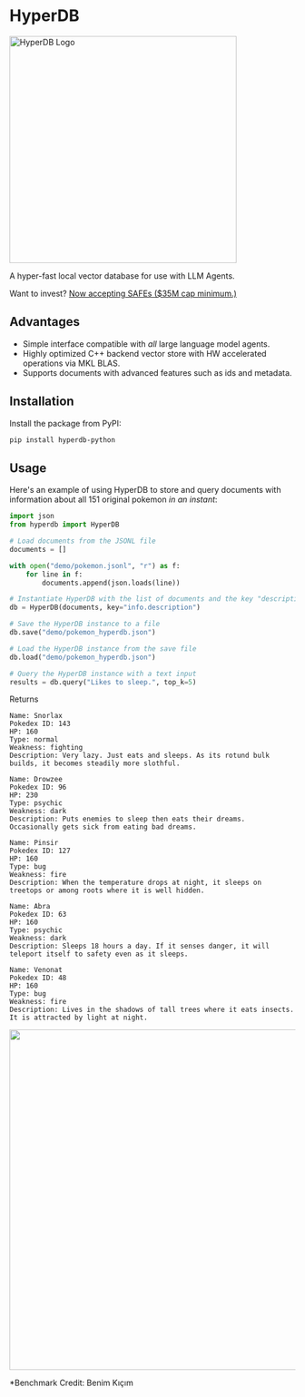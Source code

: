 # HyperDB
<div>
<img src="https://github.com/jdagdelen/hyperDB/blob/main/_static/logo.png?raw=true" width="400" alt="HyperDB Logo">
</div>

A hyper-fast local vector database for use with LLM Agents. 

Want to invest? [Now accepting SAFEs ($35M cap minimum.)](https://www.youtube.com/watch?v=QH2-TGUlwu4)

## Advantages
* Simple interface compatible with _all_ large language model agents. 
* Highly optimized C++ backend vector store with HW accelerated operations via MKL BLAS. 
* Supports documents with advanced features such as ids and metadata.

## Installation

Install the package from PyPI:

```bash
pip install hyperdb-python
```

## Usage

Here's an example of using HyperDB to store and query documents with information about all 151 original pokemon _in an instant_:

```python
import json
from hyperdb import HyperDB

# Load documents from the JSONL file
documents = []

with open("demo/pokemon.jsonl", "r") as f:
    for line in f:
        documents.append(json.loads(line))

# Instantiate HyperDB with the list of documents and the key "description"
db = HyperDB(documents, key="info.description")

# Save the HyperDB instance to a file
db.save("demo/pokemon_hyperdb.json")

# Load the HyperDB instance from the save file
db.load("demo/pokemon_hyperdb.json")

# Query the HyperDB instance with a text input
results = db.query("Likes to sleep.", top_k=5)
```

Returns 
```
Name: Snorlax
Pokedex ID: 143
HP: 160
Type: normal
Weakness: fighting
Description: Very lazy. Just eats and sleeps. As its rotund bulk builds, it becomes steadily more slothful.

Name: Drowzee
Pokedex ID: 96
HP: 230
Type: psychic
Weakness: dark
Description: Puts enemies to sleep then eats their dreams. Occasionally gets sick from eating bad dreams.

Name: Pinsir
Pokedex ID: 127
HP: 160
Type: bug
Weakness: fire
Description: When the temperature drops at night, it sleeps on treetops or among roots where it is well hidden.

Name: Abra
Pokedex ID: 63
HP: 160
Type: psychic
Weakness: dark
Description: Sleeps 18 hours a day. If it senses danger, it will teleport itself to safety even as it sleeps.

Name: Venonat
Pokedex ID: 48
HP: 160
Type: bug
Weakness: fire
Description: Lives in the shadows of tall trees where it eats insects. It is attracted by light at night.
```

<img width="600" src="https://raw.githubusercontent.com/jdagdelen/hyperDB/main/_static/0B147C7D-BEB0-4E61-9397-64A460C8CE22.png"/>

*Benchmark Credit: Benim Kıçım
